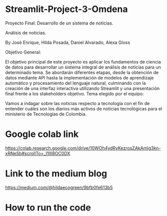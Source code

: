 # Streamlit-Project-3-Omdena
Proyecto Final: Desarrollo de un sistema de noticias.

Análisis de noticias.

By José Enrique, Hilda Posada, Daniel Alvarado, Alexa Gloss


Objetivo General:

El objetivo principal de este proyecto es aplicar los fundamentos de ciencia de datos para desarrollar un sistema integral de análisis de noticias para un determinado tema. Se abordarán diferentes etapas, desde la obtención de datos mediante API hasta la implementación de modelos de aprendizaje automático y procesamiento del lenguaje natural, culminando con la creación de una interfaz interactiva utilizando Streamlit y una presentación final frente a los stakeholders objetivo.
Tema elegido por el equipo:

Vamos a indagar sobre las noticias respecto a tecnología con el fin de entender cuáles son los diarios más activos de noticias tecnológicas para el ministerio de Tecnologías de Colombia.

# Google colab link 
https://colab.research.google.com/drive/10WOh4ydRyKezrosZAkAmIg3kn-xRNeSb#scrollTo=_I1IIl8OC0DX
# Link to the medium blog
https://medium.com/@hildaecogreen/9bfb0fe613b5

# How to run the code 
